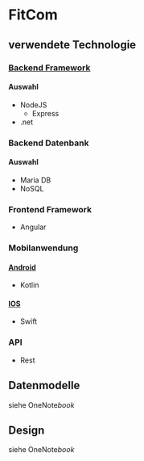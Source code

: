 # FitCom
## verwendete Technologie
### [Backend Framework](backend/backend.md)
#### Auswahl 
- NodeJS 
    - Express
- .net
### Backend Datenbank
#### Auswahl
- Maria DB
- NoSQL
### Frontend Framework
- Angular
### Mobilanwendung
#### [Android](android_app/android_app.md)
- Kotlin
#### [IOS](ios_app/ios_app.md)
- Swift
### API
- Rest
## Datenmodelle
siehe OneNote*book*
## Design
siehe OneNote*book*